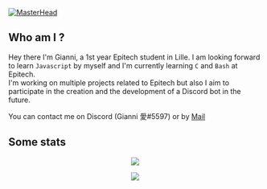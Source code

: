 [![MasterHead](https://cdn.discordapp.com/attachments/507551445021753370/1043140733223321600/banner_1.png)](https://github.com/CapucheGianni)

## Who am I ?
Hey there I'm Gianni, a 1st year Epitech student in Lille. I am looking forward to learn `Javascript` by myself and I'm currently learning `C` and `Bash` at Epitech.  
I'm working on multiple projects related to Epitech but also I aim to participate in the creation and the development of a Discord bot in the future.

You can contact me on Discord (Gianni 愛#5597) or by [Mail](mailto:gianni.henriques@gmail.com)

## Some stats

<div align="center">
  
<!-- ![](https://github-readme-stats.vercel.app/api/top-langs/?username=capuchegianni&layout=compact&theme=tokyonight) -->
  
![](https://github-readme-stats.vercel.app/api?username=capuchegianni&hide=stars,issues&count_private=true&show_icons=true&theme=tokyonight)

![](http://github-readme-streak-stats.herokuapp.com?user=CapucheGianni&theme=tokyonight&border_radius=3)
  
</div>

